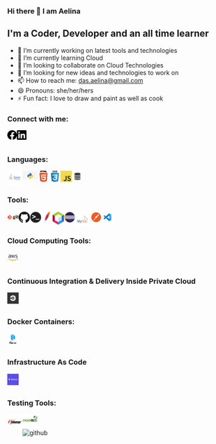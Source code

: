 ### Hi there 👋 I am Aelina

## I'm a Coder, Developer and an all time learner

- 🔭 I’m currently working on latest tools and technologies
- 🌱 I’m currently learning Cloud
- 👯 I’m looking to collaborate on Cloud Technologies
- 🤔 I’m looking for new ideas and technologies to work on
- 📫 How to reach me: das.aelina@gmail.com
- 😄 Pronouns: she/her/hers
- ⚡ Fun fact: I love to draw and paint as well as cook 

### Connect with me:

[<img align="left" alt="img | Facebook" width="22px" src="https://github.com/aelinadas/aelinadas/blob/master/images/facebook.svg" />][facebook]
[<img align="left" alt="img | LinkedIn" width="22px" src="https://github.com/aelinadas/aelinadas/blob/master/images/linkedin.svg" />][linkedin]
<br />
<br />


### Languages:
<img align="left" alt="Java" width="35px" src="https://github.com/aelinadas/aelinadas/blob/master/images/java.png" />
<img align="left" alt="Python" width="35px" src="https://github.com/aelinadas/aelinadas/blob/master/images/python.png" />
<img align="left" alt="HTML5" width="26px" src="https://github.com/aelinadas/aelinadas/blob/master/images/html.png" />
<img align="left" alt="CSS3" width="26px" src="https://github.com/aelinadas/aelinadas/blob/master/images/css.png" />
<img align="left" alt="JavaScript" width="26px" src="https://github.com/aelinadas/aelinadas/blob/master/images/javascript.png" />
<img align="left" alt="SQL" width="26px" src="https://github.com/aelinadas/aelinadas/blob/master/images/sql.png" />
<br />
<br />


### Tools:
<img align="left" alt="Git" width="26px" src="https://github.com/aelinadas/aelinadas/blob/master/images/git.png" />
<img align="left" alt="GitHub" width="26px" src="https://github.com/aelinadas/aelinadas/blob/master/images/github.png" />
<img align="left" alt="Terminal" width="26px" src="https://github.com/aelinadas/aelinadas/blob/master/images/terminal.png" />
<img align="left" alt="Maven" width="26px" src="https://github.com/aelinadas/aelinadas/blob/master/images/maven.png" />
<img align="left" alt="Netbeans" width="26px" src="https://github.com/aelinadas/aelinadas/blob/master/images/netbeans.png" />
<img align="left" alt="Eclipse" width="26px" src="https://github.com/aelinadas/aelinadas/blob/master/images/eclipse.png" />
<img align="left" alt="MySQL" width="35px" src="https://github.com/aelinadas/aelinadas/blob/master/images/mysql.png" />
<img align="left" alt="Postman" width="26px" src="https://github.com/aelinadas/aelinadas/blob/master/images/postman.png" />
<img align="left" alt="VisualStudio" width="26px" src="https://github.com/aelinadas/aelinadas/blob/master/images/visualstudio.jpeg" />
<br />
<br />


### Cloud Computing Tools:
<img align="left" alt="AWS" width="26px" src="https://github.com/aelinadas/aelinadas/blob/master/images/aws.png" />
<br />
<br />

### Continuous Integration & Delivery Inside Private Cloud
<img align="left" alt="CircleCI" width="26px" src="https://github.com/aelinadas/aelinadas/blob/master/images/circleci.png" />
<br />
<br />

### Docker Containers:
<img align="left" alt="Packer" width="26px" src="https://github.com/aelinadas/aelinadas/blob/master/images/packer.svg" />
<br />
<br />

### Infrastructure As Code
<img align="left" alt="Terraform" width="26px" src="https://github.com/aelinadas/aelinadas/blob/master/images/terraform.png" />
<br />
<br />

### Testing Tools:
<img align="left" alt="AWS" width="35px" src="https://github.com/aelinadas/aelinadas/blob/master/images/apachejmeter.jpg" />
<img align="left" alt="Terraform" width="35px" src="https://github.com/aelinadas/aelinadas/blob/master/images/mockito.png" />
<br />
<br />


<img align="left" alt="github" src="https://github-readme-stats.vercel.app/api?username=aelinadas&show_icons=true&hide_border=true" />

[facebook]: https://www.facebook.com/aelina.das
[linkedin]: https://www.linkedin.com/in/aelina-das